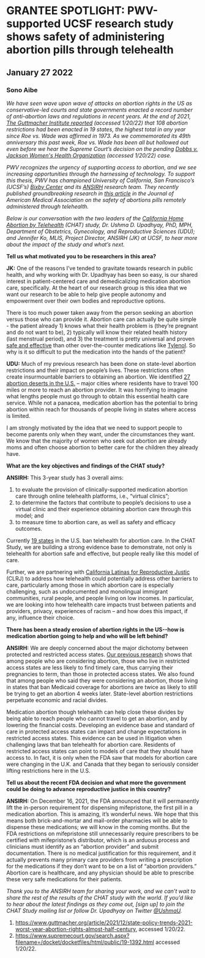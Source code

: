 # GRANTEE SPOTLIGHT: PWV-supported UCSF research study shows safety of administering abortion pills through telehealth
## January 27 2022
### Sono Aibe

_We have seen wave upon wave of attacks on abortion rights in the US as conservative-led courts and state governments enacted a record number of anti-abortion laws and regulations in recent years. At the end of 2021, [The Guttmacher Institute reported](https://www.guttmacher.org/article/2021/12/state-policy-trends-2021-worst-year-abortion-rights-almost-half-century) (accessed 1/20/22) that 108 abortion restrictions had been enacted in 19 states, the highest total in any year since Roe vs. Wade was affirmed in 1973.  As we commemorated its 49th anniversary this past week, Roe vs. Wade has been all but hollowed out even before we hear the Supreme Court’s decision on the pending [Dobbs v. Jackson Women's Health Organization](https://www.supremecourt.gov/search.aspx?filename=/docket/docketfiles/html/public/19-1392.html) (accessed 1/20/22) case._

_PWV recognizes the urgency of supporting access to abortion, and we see increasing opportunities through the harnessing of technology. To support this thesis, PWV has championed University of California, San Francisco’s (UCSF’s) [Bixby Center](https://bixbycenter.ucsf.edu/) and its [ANSIRH](https://www.ansirh.org/) research team. They recently published groundbreaking research in [this article](https://jamanetwork.com/journals/jamanetworkopen/fullarticle/2783451?resultClick=3) in the Journal of American Medical Association on the safety of abortions pills remotely administered through telehealth._

_Below is our conversation with the two leaders of the [California Home Abortion by Telehealth](https://www.chatstudy.org/) (CHAT) study, Dr. Ushma D. Upadhyay, PhD, MPH, Department of Obstetrics, Gynecology, and Reproductive Sciences (UDU); and Jennifer Ko, MLIS, Project Director, ANSIRH (JK) at UCSF, to hear more about the impact of the study and what’s next._

**Tell us what motivated you to be researchers in this area?**

**JK:** One of the reasons I’ve tended to gravitate towards research in public health, and why working with Dr. Upadhyay has been so easy, is our shared interest in patient-centered care and demedicalizing medication abortion care, specifically.  At the heart of our research group is this idea that we want our research to be able to help give people autonomy and empowerment over their own bodies and reproductive options.

There is too much power taken away from the person seeking an abortion versus those who can provide it. Abortion care can actually be quite simple - the patient already 1) knows what their health problem is (they’re pregnant and do not want to be), 2) typically will know their related health history (last menstrual period), and 3) the treatment is pretty universal and proven [safe and effective](https://journals.lww.com/greenjournal/Fulltext/2015/01000/Incidence_of_Emergency_Department_Visits_and.29.aspx) than other over-the-counter medications like [Tylenol](https://www.ansirh.org/sites/default/files/2021-06/medication-abortion-safety_2021_FINAL.pdf). So why is it so difficult to put the medication into the hands of the patient?

**UDU:**  Much of my previous research has been done on state-level abortion restrictions and their impact on people’s lives. These restrictions often create insurmountable barriers to obtaining an abortion.  We identified [27 abortion deserts in the U.S.](https://www.jmir.org/2018/5/e186/) – major cities where residents have to travel 100 miles or more to reach an abortion provider. It was horrifying to imagine what lengths people must go through to obtain this essential health care service. While not a panacea, medication abortion has the potential to bring abortion within reach for thousands of people living in states where access is limited.

I am strongly motivated by the idea that we need to support people to become parents only when they want, under the circumstances they want. We know that the majority of women who seek out abortion are already moms and often choose abortion to better care for the children they already have.

**What are the key objectives and findings of the CHAT study?**

**ANSIRH:** This 3-year study has 3 overall aims:

1. to evaluate the provision of clinically-supported medication abortion care through online telehealth platforms, i.e., “virtual clinics”;
2. to determine the factors that contribute to people’s decisions to use a virtual clinic and their experience obtaining abortion care through this model; and
3. to measure time to abortion care, as well as safety and efficacy outcomes.

Currently [19 states](https://www.kff.org/womens-health-policy/fact-sheet/the-availability-and-use-of-medication-abortion/) in the U.S. ban telehealth for abortion care. In the CHAT Study, we are building a strong evidence base to demonstrate, not only is telehealth for abortion safe and effective, but people really like this model of care.

Further, we are partnering with [California Latinas for Reproductive Justic](https://californialatinas.org/) (CLRJ) to address how telehealth could potentially address other barriers to care, particularly among those in which abortion care is especially challenging, such as undocumented and monolingual immigrant communities, rural people, and people living on low incomes. In particular, we are looking into how telehealth care impacts trust between patients and providers, privacy, experiences of racism –  and how does this impact, if any, influence their choice.

**There has been a steady erosion of abortion rights in the US--how is medication abortion going to help and who will be left behind?**

**ANSIRH:** We are deeply concerned about the major dichotomy between protected and restricted access states. [Our previous research](https://www.sciencedirect.com/science/article/pii/S0277953621000794?via%3Dihub) shows that among people who are considering abortion, those who live in restricted access states are less likely to find timely care, thus carrying their pregnancies to term, than those in protected access states.  We also found that among people who said they were considering an abortion, those living in states that ban Medicaid coverage for abortions are twice as likely to still be trying to get an abortion 4 weeks later. State-level abortion restrictions perpetuate economic and racial divides.

Medication abortion though telehealth can help close these divides by being able to reach people who cannot travel to get an abortion, and by lowering the financial costs.  Developing an evidence base and standard of care in protected access states can impact and change expectations in restricted access states.  This evidence can be used in litigation when challenging laws that ban telehealth for abortion care.  Residents of restricted access states can point to models of care that they should have access to.  In fact, it is only when the FDA saw that models for abortion care were changing in the U.K. and Canada that they began to seriously consider lifting restrictions here in the U.S.

**Tell us about the recent FDA decision and what more the government could be doing to advance reproductive justice in this country?**

**ANSIRH:** On December 16, 2021, the FDA announced that it will permanently lift the in-person requirement for dispensing mifepristone, the first pill in a medication abortion. This is amazing, it’s wonderful news. We hope that this means both brick-and-mortar and mail-order pharmacies will be able to dispense these medications; we will know in the coming months.  But the FDA restrictions on mifepristone still unnecessarily require prescribers to be certified with mifepristone’s distributor, which is an arduous process and clinicians must identify as an “abortion provider” and submit documentation. There is no medical justification for this requirement, and it actually prevents many primary care providers from writing a prescription for the medications if they don’t want to be on a list of “abortion providers.” Abortion care is healthcare, and any physician should be able to prescribe these very safe medications for their patients.

_Thank you to the ANSIRH team for sharing your work, and we can’t wait to share the rest of the results of the CHAT study with the world. If you’d like to hear about the latest findings as they come out, [sign up] to join the CHAT Study mailing list or follow Dr. Upadhyay on Twitter [@UshmaU](https://twitter.com/UshmaU)._

1. https://www.guttmacher.org/article/2021/12/state-policy-trends-2021-worst-year-abortion-rights-almost-half-century, accessed 1/20/22.
2. https://www.supremecourt.gov/search.aspx?filename=/docket/docketfiles/html/public/19-1392.html accessed 1/20/22.
